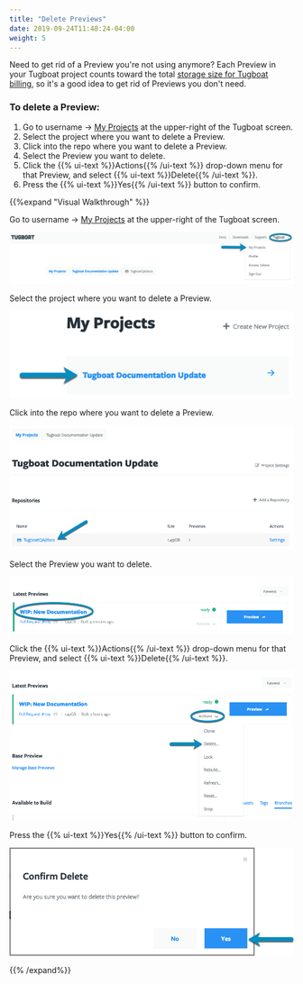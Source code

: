 ```yaml
---
title: "Delete Previews"
date: 2019-09-24T11:48:24-04:00
weight: 5
---
```


Need to get rid of a Preview you're not using anymore? Each Preview in your Tugboat project counts toward the total
[storage size for Tugboat billing](/tugboat-billing/tugboat-pricing/#how-does-tugboat-pricing-work), so it's a good idea
to get rid of Previews you don't need.

### To delete a Preview:

1. Go to username -> [My Projects](https://dashboard.tugboat.qa/projects) at the upper-right of the Tugboat screen.
2. Select the project where you want to delete a Preview.
3. Click into the repo where you want to delete a Preview.
4. Select the Preview you want to delete.
5. Click the {{% ui-text %}}Actions{{% /ui-text %}} drop-down menu for that Preview, and select
   {{% ui-text %}}Delete{{% /ui-text %}}.
6. Press the {{% ui-text %}}Yes{{% /ui-text %}} button to confirm.

{{%expand "Visual Walkthrough" %}}

Go to username -> [My Projects](https://dashboard.tugboat.qa/projects) at the upper-right of the Tugboat screen.

![Go to username -> My Projects](/_images/go-to-user-my-projects.png)

Select the project where you want to delete a Preview.

![Select the project](/_images/select-a-project.png)

Click into the repo where you want to delete a Preview.

![Click into Tugboat repository](/_images/click-into-tugboat-repository.png)

Select the Preview you want to delete.

![Select a Preview build](/_images/select-a-preview.png)

Click the {{% ui-text %}}Actions{{% /ui-text %}} drop-down menu for that Preview, and select
{{% ui-text %}}Delete{{% /ui-text %}}.

![Click the Actions drop-down, and select Delete.](/_images/preview-action-delete.png)

Press the {{% ui-text %}}Yes{{% /ui-text %}} button to confirm.

![Press Yes to confirm Delete](/_images/preview-action-confirm-delete.png)

{{% /expand%}}
